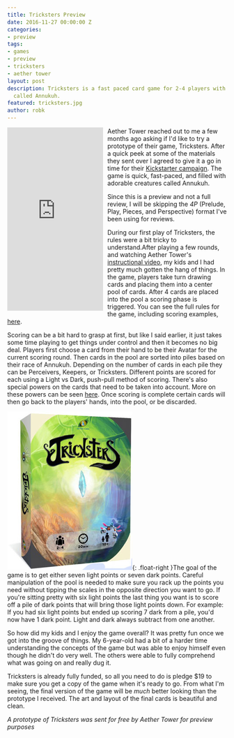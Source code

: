 ```yaml
---
title: Tricksters Preview
date: 2016-11-27 00:00:00 Z
categories:
- preview
tags:
- games
- preview
- tricksters
- aether tower
layout: post
description: Tricksters is a fast paced card game for 2-4 players with adorable critters
  called Annukuh.
featured: tricksters.jpg
author: robk
---
```


<iframe frameborder="0" height="420" scrolling="no" style="float:left;margin-right:10px;" src="https://www.kickstarter.com/projects/aethertower/tricksters-the-first-game-with-the-mischievous-ann/widget/card.html?v=2" width="220"></iframe>

Aether Tower reached out to me a few months ago asking if I'd like to try a prototype of their game, Tricksters. After a quick peek at some of the materials they sent over I agreed to give it a go in time for their [Kickstarter campaign](https://www.kickstarter.com/projects/aethertower/tricksters-the-first-game-with-the-mischievous-ann). The game is quick, fast-paced, and filled with adorable creatures called Annukuh.

Since this is a preview and not a full review, I will be skipping the *4P* (Prelude, Play, Pieces, and Perspective) format I've been using for reviews.

During our first play of Tricksters, the rules were a bit tricky to understand.After playing a few rounds, and watching Aether Tower's [instructional video](https://www.youtube.com/watch?v=br_EU6KLYHM), my kids and I had pretty much gotten the hang of things. In the game, players take turn drawing cards and placing them into a center pool of cards. After 4 cards are placed into the pool a scoring phase is triggered. You can see the full rules for the game, including scoring examples, [here](https://docs.google.com/document/d/1WqIwFd0nXu1PdT8IGZlqxayGMr4b8tCPiY-Rkq79L_s/edit).

Scoring can be a bit hard to grasp at first, but like I said earlier, it just takes some time playing to get things under control and then it becomes no big deal.  Players first choose a card from their hand to be their Avatar for the current scoring round. Then cards in the pool are sorted into piles based on their race of Annukuh. Depending on the number of cards in each pile they can be Perceivers, Keepers, or Tricksters. Different points are scored for each using a Light vs Dark, push-pull method of scoring. There's also special powers on the cards that need to be taken into account. More on these powers can be seen [here](https://www.youtube.com/watch?v=KjIt1Too1os). Once scoring is complete certain cards will then go back to the players' hands, into the pool, or be discarded.

![Box](/images/tricksters/box.jpg){: .float-right }The goal of the game is to get either seven light points or seven dark points. Careful manipulation of the pool is needed to make sure you rack up the points you need without tipping the scales in the opposite direction you want to go. If you're sitting pretty with six light points the last thing you want is to score off a pile of dark points that will bring those light points down. For example: If you had six light points but ended up scoring 7 dark from a pile, you'd now have 1 dark point. Light and dark always subtract from one another.

So how did my kids and I enjoy the game overall? It was pretty fun once we got into the groove of things. My 6-year-old had a bit of a harder time understanding the concepts of the game but was able to enjoy himself even though he didn't do very well. The others were able to fully comprehend what was going on and really dug it.

Tricksters is already fully funded, so all you need to do is pledge $19 to make sure you get a copy of the game when it's ready to go. From what I'm seeing, the final version of the game will be *much* better looking than the prototype I received. The art and layout of the final cards is beautiful and clean.


*A prototype of Tricksters was sent for free by Aether Tower for preview purposes*
